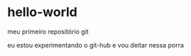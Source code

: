 # hello-world
meu primeiro repositório git

eu estou experimentando o git-hub e vou deitar nessa porra
